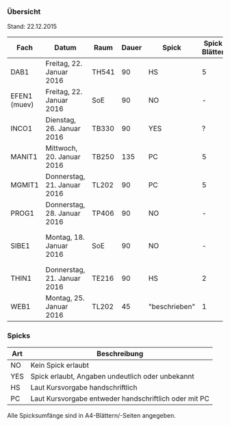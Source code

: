 ### Übersicht
Stand: 22.12.2015

Fach          | Datum                       | Raum  | Dauer | Spick         | Spick Blätter | Spick Seiten  | Hilfsmittel
---           | ---                         | ---   | ---   | ---           | ---           | ---           | ---
DAB1          | Freitag, 22. Januar 2016    | TH541 | 90    | HS            | 5             | 10            | Keine
EFEN1 (muev)  | Freitag, 22. Januar 2016    | SoE   | 90    | NO            | -             | -             | Keine
INCO1         | Dienstag, 26. Januar 2016   | TB330 | 90    | YES           | ?             | ?             | Unterlagen, keine el. Hilfsmittel/Bücher ausser TR
MANIT1        | Mittwoch, 20. Januar 2016   | TB250 | 135   | PC            | 5             | 10            | TR, Formelsammlung
MGMIT1        | Donnerstag, 21. Januar 2016 | TL202 | 90    | PC            | 5             | 10            | TR
PROG1         | Donnerstag, 28. Januar 2016 | TP406 | 90    | NO            | -             | -             | Keine
SIBE1         | Montag, 18. Januar 2016     | SoE   | 90    | NO            | -             | -             | PC, Memory Stick, Gedruckte Unterrichtsmaterialien, Wörter-/Lehrbücher
THIN1         | Donnerstag, 21. Januar 2016 | TE216 | 90    | HS            | 2             | 4             | Keine
WEB1          | Montag, 25. Januar 2016     | TL202 | 45    | "beschrieben" | 1             | 2             | Keine

### Spicks

Art   | Beschreibung
---   | ---
NO    | Kein Spick erlaubt
YES   | Spick erlaubt, Angaben undeutlich oder unbekannt
HS    | Laut Kursvorgabe handschriftlich
PC    | Laut Kursvorgabe entweder handschriftlich oder mit PC

Alle Spicksumfänge sind in A4-Blättern/-Seiten angegeben.
